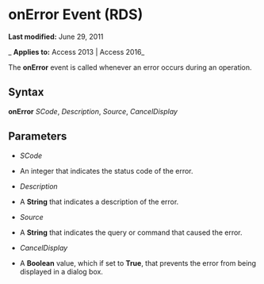 
# onError Event (RDS)

 **Last modified:** June 29, 2011

 _ **Applies to:** Access 2013 | Access 2016_



The  **onError** event is called whenever an error occurs during an operation.

## Syntax

 **onError** _SCode_, _Description_, _Source_, _CancelDisplay_


## Parameters


-  _SCode_
    
- An integer that indicates the status code of the error.
    
-  _Description_
    
- A  **String** that indicates a description of the error.
    
-  _Source_
    
- A  **String** that indicates the query or command that caused the error.
    
-  _CancelDisplay_
    
- A  **Boolean** value, which if set to **True**, that prevents the error from being displayed in a dialog box.
    

